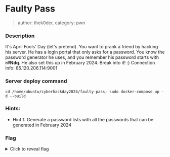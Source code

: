 # Faulty Pass
> author: thek0der, category: pwn
### Description
It's April Fools' Day (let's pretend). You want to prank a friend by hacking his server. He has a login portal that only asks for a password. You know the password generator he uses, and you remember his password starts with <b>r#Ndq</b>. He also set this up in February 2024. Break into it! :)
Connection Info: 85.120.206.114:9001

### Server deploy command
```
cd /home/ubuntu/cyberhackday2024/faulty-pass; sudo docker-compose up -d --build
```

### Hints:
- Hint 1: Generate a password lists with all the passwords that can be generated in February 2024

### Flag
<details>
    <summary>Click to reveal flag</summary>
    HCamp{cf9738b889960f321f5eaf25ed7bb878d24934f58cc7a86b446930b980fb492f}
</details>